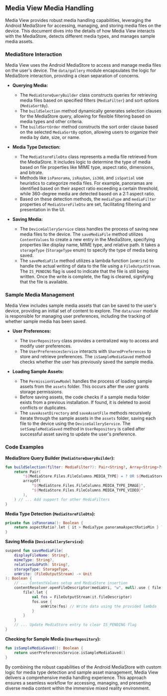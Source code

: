 ## Media View Media Handling

Media View provides robust media handling capabilities, leveraging the Android MediaStore for accessing, managing, and storing media files on the device. This document dives into the details of how Media View interacts with the MediaStore, detects different media types, and manages sample media assets.

### MediaStore Interaction

Media View uses the Android MediaStore to access and manage media files on the user's device. The `data/gallery` module encapsulates the logic for MediaStore interaction, providing a clean separation of concerns.

- **Querying Media:**
    - The `MediaStoreQueryBuilder` class constructs queries for retrieving media files based on specified filters (`MediaFilter`) and sort options (`MediaSortBy`).
    - The `buildSelection` method dynamically generates selection clauses for the MediaStore query, allowing for flexible filtering based on media types and other criteria.
    - The `buildSortOrder` method constructs the sort order clause based on the selected `MediaSortBy` option, allowing users to organize their media by date, size, or name.

- **Media Type Detection:**
    - The `MediaStoreFileDto` class represents a media file retrieved from the MediaStore. It includes logic to determine the type of media based on file properties like MIME type, aspect ratio, dimensions, and bitrate.
    - Methods like `isPanorama`, `isRayban`, `is360`, and `isSpatial` use heuristics to categorize media files. For example, panoramas are identified based on their aspect ratio exceeding a certain threshold, while 360-degree media are detected based on a 2:1 aspect ratio.
    - Based on these detection methods, the `mediaType` and `mediaFilter` properties of `MediaStoreFileDto` are set, facilitating filtering and presentation in the UI.

- **Saving Media:**
    - The `DeviceGalleryService` class handles the process of saving new media files to the device. The `saveMediaFile` method utilizes `ContentValues` to create a new entry in the MediaStore, specifying properties like display name, MIME type, and relative path.  It takes a `storageType` (`StorageType` enum) to specify the type of media being saved.
    - The `saveMediaFile` method utilizes a lambda function (`onWrite`) to handle the actual writing of data to the file using a `FileOutputStream`. The `IS_PENDING` flag is used to indicate that the file is still being written. Once the write is complete, the flag is cleared, signifying that the file is available.

### Sample Media Management

Media View includes sample media assets that can be saved to the user's device, providing an initial set of content to explore. The `data/user` module is responsible for managing user preferences, including the tracking of whether sample media has been saved.

- **User Preferences:**
    - The `UserRepository` class provides a centralized way to access and modify user preferences.
    - The `UserPreferencesService` interacts with `SharedPreferences` to store and retrieve preferences. The `isSampleMediaSaved` method checks whether the user has previously saved the sample media.

- **Loading Sample Assets:**
    - The `PermissionViewModel` handles the process of loading sample assets from the `assets` folder. This occurs after the user grants storage permissions.
    - Before saving assets, the code checks if a sample media folder exists from a previous installation. If found, it is deleted to avoid conflicts or duplicates.
    - The `saveAssetDirectory` and `saveAssetFile` methods recursively iterate through the sample assets in the `assets` folder, saving each file to the device using the `DeviceGalleryService`.  The `setSampleMediaSaved` method in `UserRepository` is called after successful asset saving to update the user's preference.

### Code Examples

**MediaStore Query Builder (`MediaStoreQueryBuilder`):**

```kotlin
fun buildSelection(filter: MediaFilter?): Pair<String?, Array<String>?> {
    return Pair(
        "${MediaStore.Files.FileColumns.MEDIA_TYPE} = ? OR ${MediaStore.Files.FileColumns.MEDIA_TYPE} = ?",
        arrayOf(
            "${MediaStore.Files.FileColumns.MEDIA_TYPE_IMAGE}",
            "${MediaStore.Files.FileColumns.MEDIA_TYPE_VIDEO}"
        ),
    ) // ... Add support for other MediaFilters
}
```

**Media Type Detection (`MediaStoreFileDto`):**

```kotlin
private fun isPanorama(): Boolean {
    return aspectRatio?.let { it > MediaType.panoramaAspectRatioMin } ?: false
}
```

**Saving Media (`DeviceGalleryService`):**

```kotlin
suspend fun saveMediaFile(
    displayFileName: String?,
    mimeType: String?,
    relativeSubPath: String?,
    storageType: StorageType,
    onWrite: (FileOutputStream) -> Unit
): Boolean {
    // ... ContentValues setup and MediaStore insertion
    contentResolver.openFileDescriptor(mediaUri, "w", null).use { file ->
        file?.let {
            val fos = FileOutputStream(it.fileDescriptor)
            fos.use {
                onWrite(fos) // Write data using the provided lambda
            }
        }
    }
    // ... Update MediaStore entry to clear IS_PENDING flag
}
```

**Checking for Sample Media (`UserRepository`):**

```kotlin
fun isSampleMediaSaved(): Boolean {
    return userPreferencesService.isSampleMediaSaved()
}
```

By combining the robust capabilities of the Android MediaStore with custom logic for media type detection and sample asset management, Media View delivers a comprehensive media handling experience. This approach ensures a seamless workflow for accessing, managing, and presenting diverse media content within the immersive mixed reality environment.
